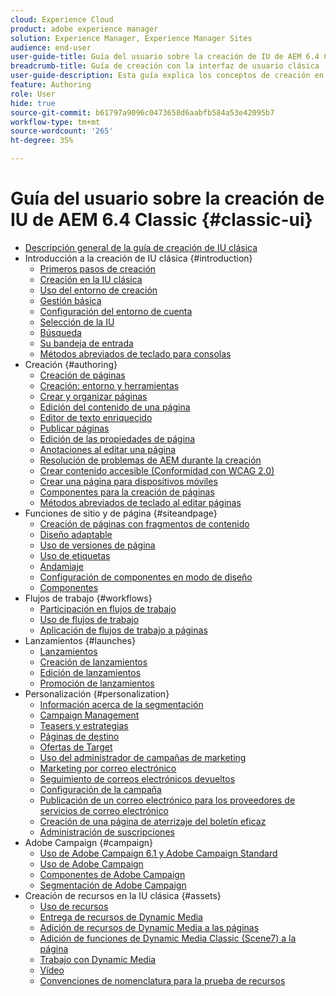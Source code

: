```yaml
---
cloud: Experience Cloud
product: adobe experience manager
solution: Experience Manager, Experience Manager Sites
audience: end-user
user-guide-title: Guía del usuario sobre la creación de IU de AEM 6.4 Classic
breadcrumb-title: Guía de creación con la interfaz de usuario clásica
user-guide-description: Esta guía explica los conceptos de creación en AEM en la interfaz de usuario clásica.
feature: Authoring
role: User
hide: true
source-git-commit: b61797a9096c0473658d6aabfb584a53e42095b7
workflow-type: tm+mt
source-wordcount: '265'
ht-degree: 35%

---
```



# Guía del usuario sobre la creación de IU de AEM 6.4 Classic {#classic-ui}

+ [Descripción general de la guía de creación de IU clásica](home.md)
+ Introducción a la creación de IU clásica {#introduction}
   + [Primeros pasos de creación](classic-page-author-first-steps.md)
   + [Creación en la IU clásica](classicui.md)
   + [Uso del entorno de creación](author-env.md)
   + [Gestión básica](author-env-basic-handling.md)
   + [Configuración del entorno de cuenta](author-env-user-props.md)
   + [Selección de la IU](author-env-select-ui.md)
   + [Búsqueda](author-env-search.md)
   + [Su bandeja de entrada](author-env-inbox.md)
   + [Métodos abreviados de teclado para consolas](author-env-keyboard-shortcuts.md)
+ Creación {#authoring}
   + [Creación de páginas](classic-page-author.md)
   + [Creación: entorno y herramientas](classic-page-author-env-tools.md)
   + [Crear y organizar páginas](classic-page-author-manage-pages.md)
   + [Edición del contenido de una página](classic-page-author-edit-content.md)
   + [Editor de texto enriquecido](classic-page-author-rich-text-editor.md)
   + [Publicar páginas](classic-page-author-publish-pages.md)
   + [Edición de las propiedades de página  ](classic-page-author-edit-page-properties.md)
   + [Anotaciones al editar una página](classic-page-author-annotations.md)
   + [Resolución de problemas de AEM durante la creación](classic-page-author-troubleshooting.md)
   + [Crear contenido accesible (Conformidad con WCAG 2.0)](classic-page-author-accessible-content.md)
   + [Crear una página para dispositivos móviles](classic-feature-mobile.md)
   + [Componentes para la creación de páginas](classic-page-author-edit-mode.md)
   + [Métodos abreviados de teclado al editar páginas](classic-page-author-keyboard-shortcuts.md)
+ Funciones de sitio y de página {#siteandpage}
   + [Creación de páginas con fragmentos de contenido](classic-page-author-content-fragments.md)
   + [Diseño adaptable](classic-page-author-responsive-layout.md)
   + [Uso de versiones de página  ](classic-page-author-work-with-versions.md)
   + [Uso de etiquetas](classic-feature-tags.md)
   + [Andamiaje](classic-feature-scaffolding.md)
   + [Configuración de componentes en modo de diseño](classic-page-author-design-mode.md)
   + [Componentes](classic-page-author-default-components.md)
+ Flujos de trabajo {#workflows}
   + [Participación en flujos de trabajo](classic-workflows-participating.md)
   + [Uso de flujos de trabajo](classic-workflows.md)
   + [Aplicación de flujos de trabajo a páginas](classic-workflows-applying.md)
+ Lanzamientos {#launches}
   + [Lanzamientos](classic-launches.md)
   + [Creación de lanzamientos](classic-launches-creating.md)
   + [Edición de lanzamientos](classic-launches-editing.md)
   + [Promoción de lanzamientos](classic-launches-promoting.md)
+ Personalización {#personalization}
   + [Información acerca de la segmentación](classic-personalization-campaigns-segmentation.md)
   + [Campaign Management](classic-personalization-campaigns.md)
   + [Teasers y estrategias](classic-personalization-campaigns-teasers-strategy.md)
   + [Páginas de destino](classic-personalization-campaigns-landingpage.md)
   + [Ofertas de Target](classic-personalization-campaigns-target-offers.md)
   + [Uso del administrador de campañas de marketing](classic-personalization-campaigns-mktg-manager.md)
   + [Marketing por correo electrónico](classic-personalization-campaigns-email.md)
   + [Seguimiento de correos electrónicos devueltos](classic-personalization-campaigns-email-tracking-bounces.md)
   + [Configuración de la campaña](classic-personalization-campaigns-setting-up-your.md)
   + [Publicación de un correo electrónico para los proveedores de servicios de correo electrónico](classic-personalization-campaigns-email-newsletters.md)
   + [Creación de una página de aterrizaje del boletín eficaz](classic-personalization-campaigns-email-landingpage.md)
   + [Administración de suscripciones](classic-personalization-campaigns-email-subscriptions.md)
+ Adobe Campaign {#campaign}
   + [Uso de Adobe Campaign 6.1 y Adobe Campaign Standard](classic-personalization-ac-campaign.md)
   + [Uso de Adobe Campaign](classic-personalization-ac.md)
   + [Componentes de Adobe Campaign](classic-personalization-ac-components.md)
   + [Segmentación de Adobe Campaign](classic-personalization-ac-target.md)
+ Creación de recursos en la IU clásica {#assets}
   + [Uso de recursos](classicui-assets.md)
   + [Entrega de recursos de Dynamic Media](dynamic-media-assets-delivering.md)
   + [Adición de recursos de Dynamic Media a las páginas](dynamic-media-assets-adding-to-page.md)
   + [Adición de funciones de Dynamic Media Classic (Scene7) a la página](manage-assets-classic-s7.md)
   + [Trabajo con Dynamic Media](dynamic-media-assets.md)
   + [Vídeo](manage-assets-classic-s7-video.md)
   + [Convenciones de nomenclatura para la prueba de recursos](asset-naming-conventions.md)